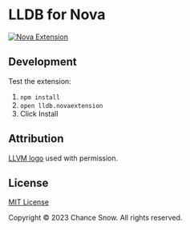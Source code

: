 # LLDB for Nova

[![Nova Extension](https://img.shields.io/github/v/tag/snow-developments/nova-lldb?label=nova)](https://extensions.panic.com/extensions/llc.snow/llc.snow.lldb)

## Development

Test the extension:

1. `npm install`
2. `open lldb.novaextension`
3. Click Install

## Attribution

[LLVM logo](./lldb.novaextension/extension.png) used with permission.

## License

[MIT License](https://opensource.org/licenses/MIT)

Copyright &copy; 2023 Chance Snow. All rights reserved.
